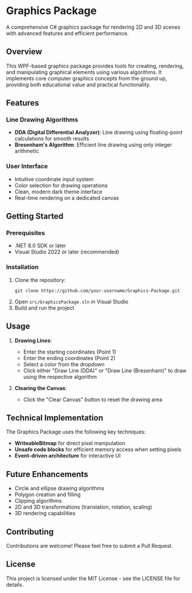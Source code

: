 # Graphics Package

A comprehensive C# graphics package for rendering 2D and 3D scenes with advanced features and efficient performance.

## Overview

This WPF-based graphics package provides tools for creating, rendering, and manipulating graphical elements using various algorithms. It implements core computer graphics concepts from the ground up, providing both educational value and practical functionality.

## Features

### Line Drawing Algorithms
- **DDA (Digital Differential Analyzer)**: Line drawing using floating-point calculations for smooth results
- **Bresenham's Algorithm**: Efficient line drawing using only integer arithmetic

### User Interface
- Intuitive coordinate input system
- Color selection for drawing operations
- Clean, modern dark theme interface
- Real-time rendering on a dedicated canvas

## Getting Started

### Prerequisites
- .NET 8.0 SDK or later
- Visual Studio 2022 or later (recommended)

### Installation
1. Clone the repository:
   ```
   git clone https://github.com/your-username/Graphics-Package.git
   ```
2. Open `src/GraphicsPackage.sln` in Visual Studio
3. Build and run the project

## Usage

1. **Drawing Lines**:
   - Enter the starting coordinates (Point 1)
   - Enter the ending coordinates (Point 2)
   - Select a color from the dropdown
   - Click either "Draw Line (DDA)" or "Draw Line (Bresenham)" to draw using the respective algorithm

2. **Clearing the Canvas**:
   - Click the "Clear Canvas" button to reset the drawing area

## Technical Implementation

The Graphics Package uses the following key techniques:

- **WriteableBitmap** for direct pixel manipulation
- **Unsafe code blocks** for efficient memory access when setting pixels
- **Event-driven architecture** for interactive UI

## Future Enhancements

- Circle and ellipse drawing algorithms
- Polygon creation and filling
- Clipping algorithms
- 2D and 3D transformations (translation, rotation, scaling)
- 3D rendering capabilities

## Contributing

Contributions are welcome! Please feel free to submit a Pull Request.

## License

This project is licensed under the MIT License - see the LICENSE file for details.
